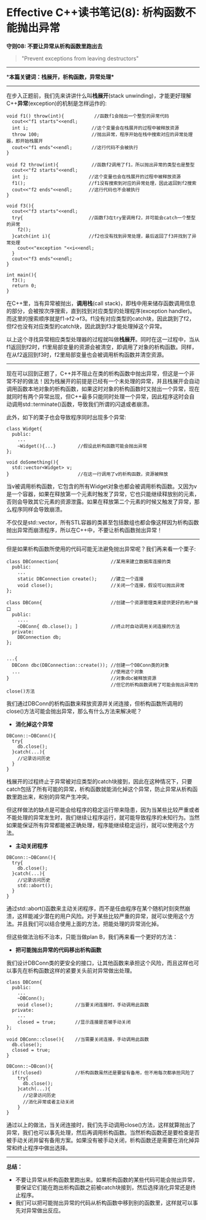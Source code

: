 # Effective C++读书笔记(8): 析构函数不能抛出异常

**守则08: 不要让异常从析构函数里跑出去**

> "Prevent exceptions from leaving destructors"

------

***本篇关键词：栈展开，析构函数，异常处理\***

------

在步入正题前，我们先来讲讲什么叫**栈展开**(stack unwinding)，才能更好理解C++**异常**(exception)的机制是怎样运作的:

```text
void f1() throw(int){           //函数f1会抛出一个整型的异常代码
  cout<<"f1 starts"<<endl;
  int i;                       //这个变量会在栈展开的过程中被释放资源
  throw 100;                   //抛出异常，程序开始在栈中搜索对应的异常处理器，即开始栈展开
  cout<<"f1 ends"<<endl;       //这行代码不会被执行
}

void f2 throw(int){            //函数f2调用了f1，所以抛出异常的类型也是整型
  cout<<"f2 starts"<<endl;
  int j;                      //这个变量也会在栈展开的过程中被释放资源
  f1();                       //f1没有搜索到对应的异常处理，因此返回到f2搜索
  cout<<"f2 ends"<<endl;      //这行代码也不会被执行
}

void f3(){
  cout<<"f3 starts"<<endl;
  try{                        //函数f3在try里调用f2，并可能会catch一个整型的异常
    f2();
  }catch(int i){              //f2也没有找到异常处理，最后返回了f3并找到了异常处理
    cout<<"exception "<<i<<endl;
  }
  cout<<"f3 ends"<<endl;
}

int main(){
  f3();
  return 0;
}
```

在C++里，当有异常被抛出，**调用栈**(call  stack)，即栈中用来储存函数调用信息的部分，会被按次序搜索，直到找到对应类型的处理程序(exception  handler)。而这里的搜索顺序就是f1->f2->f3。f1没有对应类型的catch块，因此跳到了f2，但f2也没有对应类型的catch块，因此跳到f3才能处理掉这个异常。

以上这个寻找异常相应类型处理器的过程就叫做**栈展开**。同时在这一过程中，当从f1返回到f2时，f1里局部变量的资源会被清空，即调用了对象的析构函数。同样，在从f2返回到f3时，f2里局部变量也会被调用析构函数并清空资源。

------

现在可以回到正题了，C++并不阻止在类的析构函数中抛出异常，但这是一个非常不好的做法！因为栈展开的前提是已经有一个未处理的异常，并且栈展开会自动调用函数本地对象的析构函数，如果这时对象的析构函数时又抛出一个异常，现在就同时有两个异常出现，但C++最多只能同时处理一个异常，因此程序这时会自动调用std::terminate()函数，导致我们所谓的闪退或者崩溃。

此外，如下的栗子也会导致程序同时出现多个异常:

```text
class Widget{
  public:
    ...
    ~Widget(){...}        //假设此析构函数可能会抛出异常
};

void doSomething(){
  std::vector<Widget> v;
}                         //在这一行调用了v的析构函数，资源被释放
```

当v被调用析构函数，它包含的所有Widget对象也都会被调用析构函数。又因为v是一个容器，如果在释放第一个元素时触发了异常，它也只能继续释放别的元素，否则会导致其它元素的资源泄露。如果在释放第二个元素的时候又触发了异常，那么程序同样会导致崩溃。

不仅仅是std::vector，所有STL容器的类甚至包括数组也都会像这样因为析构函数抛出异常而崩溃程序，所以在C++中，不要让析构函数抛出异常！

------

但是如果析构函数所使用的代码可能无法避免抛出异常呢？我们再来看一个栗子:

```text
class DBConnection{                   //某用来建立数据库连接的类
  public:
    ...
    static DBConnection create();     //建立一个连接
    void close();                     //关闭一个连接，假设可以抛出异常
};

class DBConn{                         //创建一个资源管理类来提供更好的用户接口
  public:
    ....
    ~DBConn{ db.close(); ]            //终止时自动调用关闭连接的方法
  private:
    DBConnection db;
};


...{                                 
  DBConn dbc(DBConnection::create()); //创建一个DBConn类的对象
  ...                                 //使用这个对象
}                                     //对象dbc被释放资源
                                      //但它的析构函数调用了可能会抛出异常的close()方法
```

我们通过DBConn的析构函数来释放资源并关闭连接，但析构函数所调用的close()方法可能会抛出异常，那么有什么方法来解决呢？

- **消化掉这个异常**

```text
DBConn::~DBConn(){
  try{ 
    db.close();
  }catch(...){
    //记录访问历史
  }
}
```

栈展开的过程终止于异常被对应类型的catch块接到，因此在这种情况下，只要catch包括了所有可能的异常，析构函数就能消化掉这个异常，防止异常从析构函数里跑出来，和别的异常产生冲突。

但这样做法的缺点是可能会给程序的稳定运行带来隐患，因为当某些比较严重或者不能处理的异常发生时，我们继续让程序运行，就可能导致程序的未知行为。当然如果能保证所有异常都能被正确处理，程序能继续稳定运行，就可以使用这个方法。

- **主动关闭程序**

```text
DBConn::~DBConn(){
  try{ 
    db.close();
  }catch(...){
    //记录访问历史
    std::abort();
  }
}
```

通过std::abort()函数来主动关闭程序，而不是任由程序在某个随机时刻突然崩溃，这样能减少潜在的用户风险。对于某些比较严重的异常，就可以使用这个方法。并且我们可以结合使用上面的方法，把能处理的异常消化掉。

但这些做法治标不治本，只能当做plan B，我们再来看一个更好的方法：

- **把可能抛出异常的代码移出析构函数**

我们设计DBConn类的更安全的接口，让其他函数来承担这个风险，而且这样也可以事先在析构函数这样的紧要关头前对异常做出处理。

```text
class DBConn{
  public:
    ...
    ~DBConn();
    void close();        //当要关闭连接时，手动调用此函数
  private:
    ...
    closed = true;       //显示连接是否被手动关闭
};

void DBConn::close(){    //当需要关闭连接，手动调用此函数
  db.close();
  closed = true;
}

DBConn::~DBcon(){
  if(!closed)            //析构函数虽然还是要留有备用，但不用每次都承担风险了
    try{
      db.close();
    }catch(...){
      //记录访问历史
      //消化异常或者主动关闭
    }
}
```

通过以上的做法，当关闭连接时，我们先手动调用close()方法，这样就算抛出了异常，我们也可以事先处理，然后再调用析构函数。当然析构函数还是要检查是否被手动关闭并留有备用方案。如果没有被手动关闭，析构函数还是需要在消化掉异常和终止程序中做出选择。

------

**总结：**

- 不要让异常从析构函数里跑出来。如果析构函数的某些代码可能会抛出异常，要保证它们能在跑出析构函数之前被catch块接到，然后选择消化异常还是终止程序。
- 我们可以把可能抛出异常的代码从析构函数中移到别的函数里，这样就可以事先对异常做出反应。
